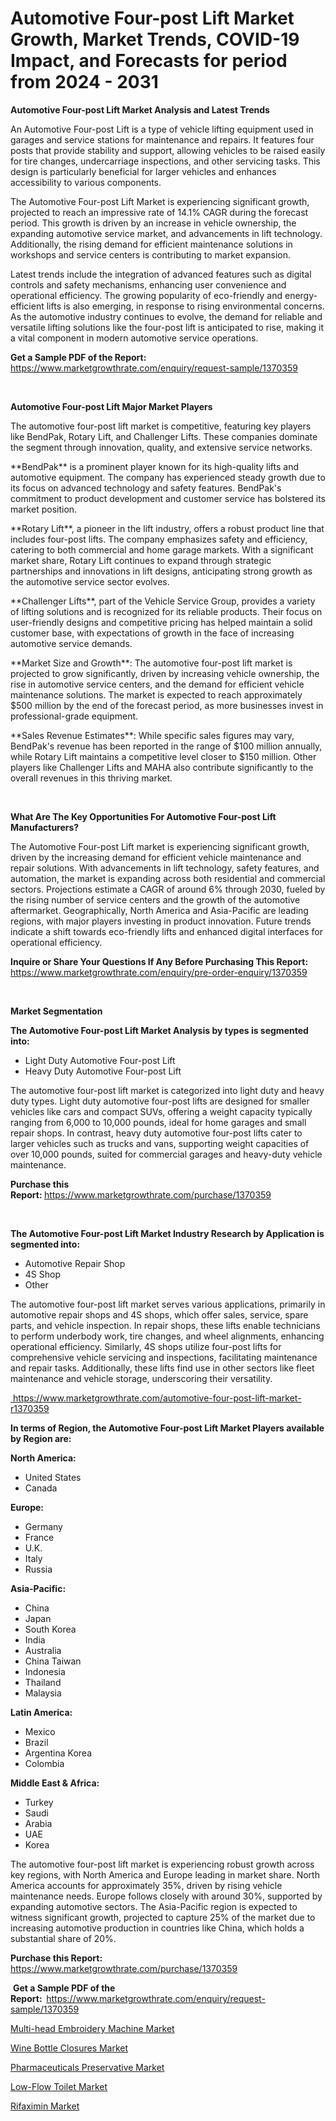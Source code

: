 <p><h1>Automotive Four-post Lift Market Growth, Market Trends, COVID-19 Impact, and Forecasts for period from 2024 - 2031</h1></p><p><strong>Automotive Four-post Lift Market Analysis and Latest Trends</strong></p>
<p><p>An Automotive Four-post Lift is a type of vehicle lifting equipment used in garages and service stations for maintenance and repairs. It features four posts that provide stability and support, allowing vehicles to be raised easily for tire changes, undercarriage inspections, and other servicing tasks. This design is particularly beneficial for larger vehicles and enhances accessibility to various components.</p><p>The Automotive Four-post Lift Market is experiencing significant growth, projected to reach an impressive rate of 14.1% CAGR during the forecast period. This growth is driven by an increase in vehicle ownership, the expanding automotive service market, and advancements in lift technology. Additionally, the rising demand for efficient maintenance solutions in workshops and service centers is contributing to market expansion.</p><p>Latest trends include the integration of advanced features such as digital controls and safety mechanisms, enhancing user convenience and operational efficiency. The growing popularity of eco-friendly and energy-efficient lifts is also emerging, in response to rising environmental concerns. As the automotive industry continues to evolve, the demand for reliable and versatile lifting solutions like the four-post lift is anticipated to rise, making it a vital component in modern automotive service operations.</p></p>
<p><strong>Get a Sample PDF of the Report:&nbsp;</strong> <a href="https://www.marketgrowthrate.com/enquiry/request-sample/1370359">https://www.marketgrowthrate.com/enquiry/request-sample/1370359</a></p>
<p>&nbsp;</p>
<p><strong>Automotive Four-post Lift Major Market Players</strong></p>
<p><p>The automotive four-post lift market is competitive, featuring key players like BendPak, Rotary Lift, and Challenger Lifts. These companies dominate the segment through innovation, quality, and extensive service networks.</p><p>**BendPak** is a prominent player known for its high-quality lifts and automotive equipment. The company has experienced steady growth due to its focus on advanced technology and safety features. BendPak's commitment to product development and customer service has bolstered its market position.</p><p>**Rotary Lift**, a pioneer in the lift industry, offers a robust product line that includes four-post lifts. The company emphasizes safety and efficiency, catering to both commercial and home garage markets. With a significant market share, Rotary Lift continues to expand through strategic partnerships and innovations in lift designs, anticipating strong growth as the automotive service sector evolves.</p><p>**Challenger Lifts**, part of the Vehicle Service Group, provides a variety of lifting solutions and is recognized for its reliable products. Their focus on user-friendly designs and competitive pricing has helped maintain a solid customer base, with expectations of growth in the face of increasing automotive service demands.</p><p>**Market Size and Growth**: The automotive four-post lift market is projected to grow significantly, driven by increasing vehicle ownership, the rise in automotive service centers, and the demand for efficient vehicle maintenance solutions. The market is expected to reach approximately $500 million by the end of the forecast period, as more businesses invest in professional-grade equipment.</p><p>**Sales Revenue Estimates**: While specific sales figures may vary, BendPak's revenue has been reported in the range of $100 million annually, while Rotary Lift maintains a competitive level closer to $150 million. Other players like Challenger Lifts and MAHA also contribute significantly to the overall revenues in this thriving market.</p></p>
<p>&nbsp;</p>
<p><strong>What Are The Key Opportunities For Automotive Four-post Lift Manufacturers?</strong></p>
<p><p>The Automotive Four-post Lift market is experiencing significant growth, driven by the increasing demand for efficient vehicle maintenance and repair solutions. With advancements in lift technology, safety features, and automation, the market is expanding across both residential and commercial sectors. Projections estimate a CAGR of around 6% through 2030, fueled by the rising number of service centers and the growth of the automotive aftermarket. Geographically, North America and Asia-Pacific are leading regions, with major players investing in product innovation. Future trends indicate a shift towards eco-friendly lifts and enhanced digital interfaces for operational efficiency.</p></p>
<p><strong>Inquire or Share Your Questions If Any Before Purchasing This Report:</strong> <a href="https://www.marketgrowthrate.com/enquiry/pre-order-enquiry/1370359">https://www.marketgrowthrate.com/enquiry/pre-order-enquiry/1370359</a></p>
<p>&nbsp;</p>
<p><strong>Market Segmentation</strong></p>
<p><strong>The Automotive Four-post Lift Market Analysis by types is segmented into:</strong></p>
<p><ul><li>Light Duty Automotive Four-post Lift</li><li>Heavy Duty Automotive Four-post Lift</li></ul></p>
<p><p>The automotive four-post lift market is categorized into light duty and heavy duty types. Light duty automotive four-post lifts are designed for smaller vehicles like cars and compact SUVs, offering a weight capacity typically ranging from 6,000 to 10,000 pounds, ideal for home garages and small repair shops. In contrast, heavy duty automotive four-post lifts cater to larger vehicles such as trucks and vans, supporting weight capacities of over 10,000 pounds, suited for commercial garages and heavy-duty vehicle maintenance.</p></p>
<p><strong>Purchase this Report:&nbsp;</strong><a href="https://www.marketgrowthrate.com/purchase/1370359">https://www.marketgrowthrate.com/purchase/1370359</a></p>
<p>&nbsp;</p>
<p><strong>The Automotive Four-post Lift Market Industry Research by Application is segmented into:</strong></p>
<p><ul><li>Automotive Repair Shop</li><li>4S Shop</li><li>Other</li></ul></p>
<p><p>The automotive four-post lift market serves various applications, primarily in automotive repair shops and 4S shops, which offer sales, service, spare parts, and vehicle inspection. In repair shops, these lifts enable technicians to perform underbody work, tire changes, and wheel alignments, enhancing operational efficiency. Similarly, 4S shops utilize four-post lifts for comprehensive vehicle servicing and inspections, facilitating maintenance and repair tasks. Additionally, these lifts find use in other sectors like fleet maintenance and vehicle storage, underscoring their versatility.</p></p>
<p><a href="https://www.marketgrowthrate.com/automotive-four-post-lift-market-r1370359">&nbsp;https://www.marketgrowthrate.com/automotive-four-post-lift-market-r1370359</a></p>
<p><strong>In terms of Region, the Automotive Four-post Lift Market Players available by Region are:</strong></p>
<p>
    <p> <strong> North America: </strong>
        <ul>
            <li>United States</li>
            <li>Canada</li>
        </ul>
        </p> 
    <p> <strong> Europe: </strong>
        <ul>
            <li>Germany</li>
            <li>France</li>
            <li>U.K.</li>
            <li>Italy</li>
            <li>Russia</li>
        </ul>
        </p> 
    <p> <strong> Asia-Pacific: </strong>
        <ul>
            <li>China</li>
            <li>Japan</li>
            <li>South Korea</li>
            <li>India</li>
            <li>Australia</li>
            <li>China Taiwan</li>
            <li>Indonesia</li>
            <li>Thailand</li>
            <li>Malaysia</li>
        </ul>
        </p> 
    <p> <strong> Latin America: </strong>
        <ul>
            <li>Mexico</li>
            <li>Brazil</li>
            <li>Argentina Korea</li>
            <li>Colombia</li>
        </ul>
        </p> 
    <p> <strong> Middle East & Africa: </strong>
        <ul>
            <li>Turkey</li>
            <li>Saudi</li>
            <li>Arabia</li>
            <li>UAE</li>
            <li>Korea</li>
        </ul>
    </p>
    </p>
<p><p>The automotive four-post lift market is experiencing robust growth across key regions, with North America and Europe leading in market share. North America accounts for approximately 35%, driven by rising vehicle maintenance needs. Europe follows closely with around 30%, supported by expanding automotive sectors. The Asia-Pacific region is expected to witness significant growth, projected to capture 25% of the market due to increasing automotive production in countries like China, which holds a substantial share of 20%.</p></p>
<p><strong>Purchase this Report: </strong><a href="https://www.marketgrowthrate.com/purchase/1370359">https://www.marketgrowthrate.com/purchase/1370359</a></p>
<p>&nbsp;<strong>Get a Sample PDF of the Report:&nbsp;&nbsp;</strong><a href="https://www.marketgrowthrate.com/enquiry/request-sample/1370359">https://www.marketgrowthrate.com/enquiry/request-sample/1370359</a></p>
<p><strong></strong></p>
<p><p><a href="https://medium.com/@macyorn/what-are-the-growth-opportunities-and-challenges-in-the-multi-head-embroidery-machine-market-2bd2c6c3ac8d?postPublishedType=repub">Multi-head Embroidery Machine Market</a></p><p><a href="https://www.linkedin.com/pulse/global-wine-bottle-closures-market-analysis-key-trends-future-f1hlc">Wine Bottle Closures Market</a></p><p><a href="https://issuu.com/reportprime-2/docs/pharmaceuticals-preservative-market_3c11d95e55b369">Pharmaceuticals Preservative Market</a></p><p><a href="https://medium.com/@macyorn/global-low-flow-toilet-market-trends-and-innovations-a-forward-looking-analysis-2024-2031-89e6561565db">Low-Flow Toilet Market</a></p><p><a href="https://www.linkedin.com/pulse/exploring-rifaximin-market-dynamics-global-trends-future-zsnae">Rifaximin Market</a></p></p>
